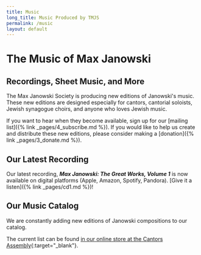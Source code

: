 ```yaml
---
title: Music
long_title: Music Produced by TMJS
permalink: /music
layout: default
---
```


# The Music of Max Janowski

## Recordings, Sheet Music, and More

The Max Janowski Society is producing new editions of Janowski's music. These
new editions are designed especially for cantors, cantorial soloists, Jewish
synagogue choirs, and anyone who loves Jewish music.

If you want to hear when they become available, sign up for our [mailing
list]({% link _pages/4_subscribe.md %}). If you would like to help us create and
distribute these new editions, please consider making a [donation]({% link
_pages/3_donate.md %}).

## Our Latest Recording

Our latest recording, **_Max Janowski: The Great Works, Volume 1_** is
now available on digital platforms (Apple, Amazon, Spotify, Pandora).
[Give it a listen]({% link _pages/cd1.md %})!

## Our Music Catalog

We are constantly adding new editions of Janowski compositions to our catalog.

<!-- prettier-ignore -->
The current list can be found [in our online store at the Cantors Assembly](https://www.cantors.org/janowski/){:target="_blank"}.
